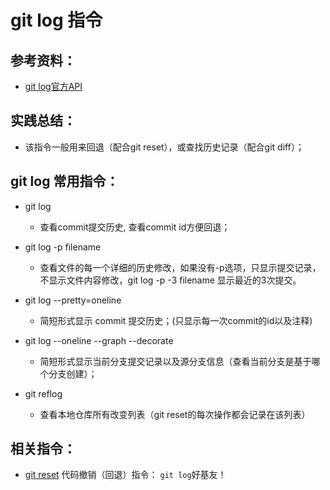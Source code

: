 # git log 指令

## 参考资料：
* [git log官方API](https://git-scm.com/docs/git-log)

## 实践总结：
* 该指令一般用来回退（配合git reset），或查找历史记录（配合git diff）；

## git log 常用指令：
* git log
	* 查看commit提交历史, 查看commit id方便回退；

* git log -p filename
	* 查看文件的每一个详细的历史修改，如果没有-p选项，只显示提交记录，不显示文件内容修改，git log -p -3 filename 显示最近的3次提交。

* git log --pretty=oneline
	* 简短形式显示 commit 提交历史；(只显示每一次commit的id以及注释)

* git log --oneline --graph --decorate
	* 简短形式显示当前分支提交记录以及源分支信息（查看当前分支是基于哪个分支创建）；

* git reflog
	* 查看本地仓库所有改变列表（git reset的每次操作都会记录在该列表）

## 相关指令：
* [git reset](https://github.com/LittleChell/git/tree/master/contents/git_reset.md) 代码撤销（回退）指令： `git log`好基友！
